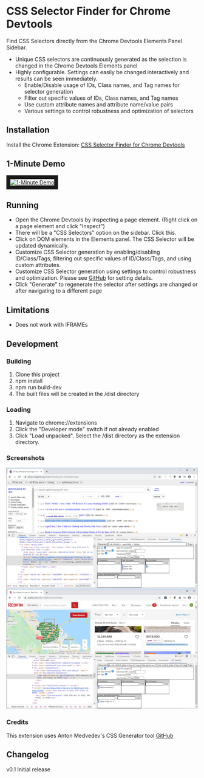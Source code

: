 # CSS Selector Finder for Chrome Devtools

Find CSS Selectors directly from the Chrome Devtools Elements Panel Sidebar.

- Unique CSS selectors are continuously generated as the selection is changed in the Chrome Devtools Elements panel
- Highly configurable. Settings can easily be changed interactively and results can be seen immediately.
  - Enable/Disable usage of IDs, Class names, and Tag names for selector generation
  - Filter out specific values of IDs, Class names, and Tag names
  - Use custom attribute names and attribute name/value pairs
  - Various settings to control robustness and optimization of selectors

## Installation

Install the Chrome Extension: 
[CSS Selector Finder for Chrome Devtools](https://chrome.google.com/webstore/detail/css-selector-finder-for-c/mbeedbpphndkijipfcklhlgmoolapiml)

## 1-Minute Demo

<a href="http://www.youtube.com/watch?feature=player_embedded&v=cWtvF4ys9Cc
" target="_blank"><img src="http://img.youtube.com/vi/cWtvF4ys9Cc/0.jpg" 
alt="1-Minute Demo" width="240" height="180" border="10" /></a>

## Running

- Open the Chrome Devtools by inspecting a page element. (Right click on a page element and click "Inspect")
- There will be a "CSS Selectors" option on the sidebar. Click this.
- Click on DOM elements in the Elements panel. The CSS Selector will be updated dynamically.
- Customize CSS Selector generation by enabling/disabling ID/Class/Tags, filtering out specific values of ID/Class/Tags, and using custom attributes.
- Customize CSS Selector generation using settings to control robustness and optimization. Please see [GitHub](https://github.com/antonmedv/finder) for setting details.
- Click "Generate" to regenerate the selector after settings are changed or after navigating to a different page

## Limitations

- Does not work with IFRAMEs

## Development

### Building

1. Clone this project
2. npm install
3. npm run build-dev
4. The built files will be created in the <project>/dist directory

### Loading

1. Navigate to chrome://extensions
2. Click the "Developer mode" switch if not already enabled
3. Click "Load unpacked". Select the <project>/dist directory as the extension directory.

### Screenshots

<img
src="docs/screenshot3.png"
raw=true
alt="Screenshot"
style="margin-right: 10px;"
/>
<img
src="docs/screenshot4.png"
raw=true
alt="Screenshot"
style="margin-right: 10px;"
/>

### Credits

This extension uses Anton Medvedev's CSS Generator tool
[GitHub](https://github.com/antonmedv/finder)

## Changelog

v0.1
Initial release
